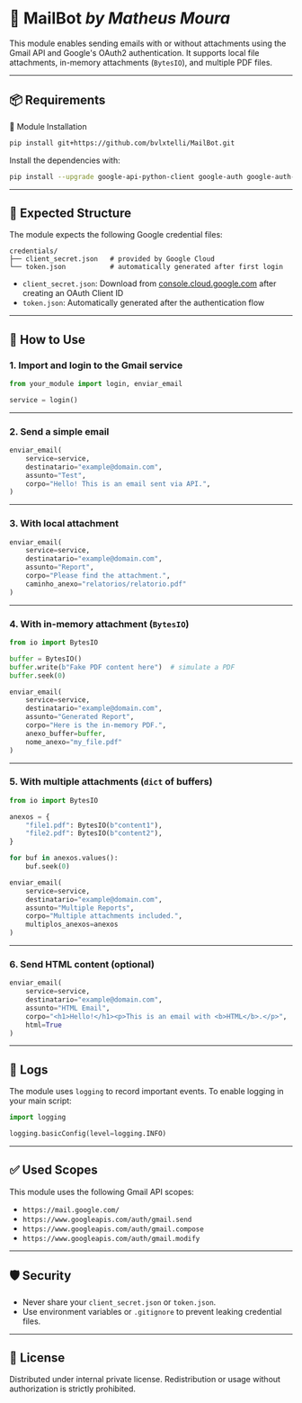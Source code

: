 
# 📧 **MailBot** *by Matheus Moura*

This module enables sending emails with or without attachments using the Gmail API and Google's OAuth2 authentication. It supports local file attachments, in-memory attachments (`BytesIO`), and multiple PDF files.

---

## 📦 Requirements

🚀 Module Installation

```bash
pip install git+https://github.com/bvlxtelli/MailBot.git
```

Install the dependencies with:

```bash
pip install --upgrade google-api-python-client google-auth google-auth-oauthlib
```

---

## 📁 Expected Structure

The module expects the following Google credential files:

```
credentials/
├── client_secret.json   # provided by Google Cloud
└── token.json           # automatically generated after first login
```

- `client_secret.json`: Download from [console.cloud.google.com](https://console.cloud.google.com/) after creating an OAuth Client ID
- `token.json`: Automatically generated after the authentication flow

---

## 🚀 How to Use

### 1. **Import and login to the Gmail service**

```python
from your_module import login, enviar_email

service = login()
```

---

### 2. **Send a simple email**

```python
enviar_email(
    service=service,
    destinatario="example@domain.com",
    assunto="Test",
    corpo="Hello! This is an email sent via API.",
)
```

---

### 3. **With local attachment**

```python
enviar_email(
    service=service,
    destinatario="example@domain.com",
    assunto="Report",
    corpo="Please find the attachment.",
    caminho_anexo="relatorios/relatorio.pdf"
)
```

---

### 4. **With in-memory attachment (`BytesIO`)**

```python
from io import BytesIO

buffer = BytesIO()
buffer.write(b"Fake PDF content here")  # simulate a PDF
buffer.seek(0)

enviar_email(
    service=service,
    destinatario="example@domain.com",
    assunto="Generated Report",
    corpo="Here is the in-memory PDF.",
    anexo_buffer=buffer,
    nome_anexo="my_file.pdf"
)
```

---

### 5. **With multiple attachments (`dict` of buffers)**

```python
from io import BytesIO

anexos = {
    "file1.pdf": BytesIO(b"content1"),
    "file2.pdf": BytesIO(b"content2"),
}

for buf in anexos.values():
    buf.seek(0)

enviar_email(
    service=service,
    destinatario="example@domain.com",
    assunto="Multiple Reports",
    corpo="Multiple attachments included.",
    multiplos_anexos=anexos
)
```

---

### 6. **Send HTML content (optional)**

```python
enviar_email(
    service=service,
    destinatario="example@domain.com",
    assunto="HTML Email",
    corpo="<h1>Hello!</h1><p>This is an email with <b>HTML</b>.</p>",
    html=True
)
```

---

## 📝 Logs

The module uses `logging` to record important events. To enable logging in your main script:

```python
import logging

logging.basicConfig(level=logging.INFO)
```

---

## ✅ Used Scopes

This module uses the following Gmail API scopes:

- `https://mail.google.com/`
- `https://www.googleapis.com/auth/gmail.send`
- `https://www.googleapis.com/auth/gmail.compose`
- `https://www.googleapis.com/auth/gmail.modify`

---

## 🛡️ Security

- Never share your `client_secret.json` or `token.json`.
- Use environment variables or `.gitignore` to prevent leaking credential files.

---

## 📄 License

Distributed under internal private license. Redistribution or usage without authorization is strictly prohibited.